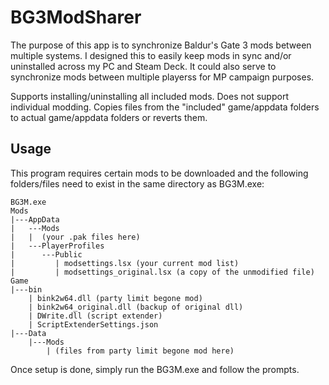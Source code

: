 # BG3ModSharer
The purpose of this app is to synchronize Baldur's Gate 3 mods between multiple systems.
I designed this to easily keep mods in sync and/or uninstalled across my PC and Steam Deck.
It could also serve to synchronize mods between multiple playerss for MP campaign purposes.

Supports installing/uninstalling all included mods. Does not support individual modding.
Copies files from the "included" game/appdata folders to actual game/appdata folders or reverts them.

## Usage
This program requires certain mods to be downloaded and the following folders/files need to exist in the same directory as BG3M.exe:
```
BG3M.exe
Mods
|---AppData
|   ---Mods
|   |  (your .pak files here)
|   ---PlayerProfiles
|      ---Public
|         | modsettings.lsx (your current mod list)
|         | modsettings_original.lsx (a copy of the unmodified file)
Game
|---bin
    | bink2w64.dll (party limit begone mod)
    | bink2w64_original.dll (backup of original dll)
    | DWrite.dll (script extender)
    | ScriptExtenderSettings.json
|---Data
    |---Mods
        | (files from party limit begone mod here)
```
Once setup is done, simply run the BG3M.exe and follow the prompts.

